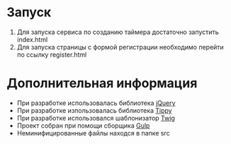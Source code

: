 # Запуск

 1. Для запуска сервиса по созданию таймера достаточно запустить index.html
 2. Для запуска страницы с формой регистрации необходимо перейти по ссылку register.html


# Дополнительная информация

  - При разработке использовалась библиотека [jQuery]
  - При разработке изпользовалась библиотека [Tippy](https://atomiks.github.io)
  - При разработке использовался шаблонизатор [Twig](https://twig.symfony.com/)
  - Проект собран при помощи сборщика [Gulp]
  - Неминифицированные файлы находся в папке src

   [jQuery]: <http://jquery.com>
   [Gulp]: <http://gulpjs.com>

